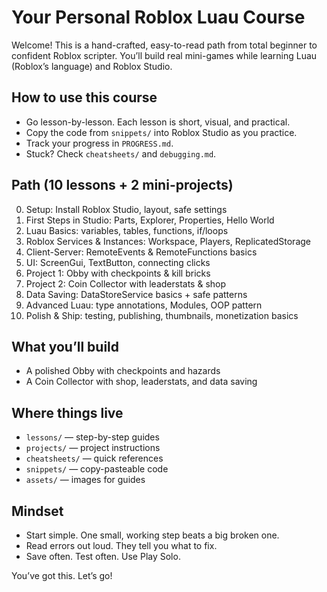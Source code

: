 # Your Personal Roblox Luau Course

Welcome! This is a hand-crafted, easy-to-read path from total beginner to confident Roblox scripter. You’ll build real mini-games while learning Luau (Roblox’s language) and Roblox Studio.

## How to use this course
- Go lesson-by-lesson. Each lesson is short, visual, and practical.
- Copy the code from `snippets/` into Roblox Studio as you practice.
- Track your progress in `PROGRESS.md`.
- Stuck? Check `cheatsheets/` and `debugging.md`.

## Path (10 lessons + 2 mini-projects)
0. Setup: Install Roblox Studio, layout, safe settings
1. First Steps in Studio: Parts, Explorer, Properties, Hello World
2. Luau Basics: variables, tables, functions, if/loops
3. Roblox Services & Instances: Workspace, Players, ReplicatedStorage
4. Client-Server: RemoteEvents & RemoteFunctions basics
5. UI: ScreenGui, TextButton, connecting clicks
6. Project 1: Obby with checkpoints & kill bricks
7. Project 2: Coin Collector with leaderstats & shop
8. Data Saving: DataStoreService basics + safe patterns
9. Advanced Luau: type annotations, Modules, OOP pattern
10. Polish & Ship: testing, publishing, thumbnails, monetization basics

## What you’ll build
- A polished Obby with checkpoints and hazards
- A Coin Collector with shop, leaderstats, and data saving

## Where things live
- `lessons/` — step-by-step guides
- `projects/` — project instructions
- `cheatsheets/` — quick references
- `snippets/` — copy-pasteable code
- `assets/` — images for guides

## Mindset
- Start simple. One small, working step beats a big broken one.
- Read errors out loud. They tell you what to fix.
- Save often. Test often. Use Play Solo.

You’ve got this. Let’s go!
